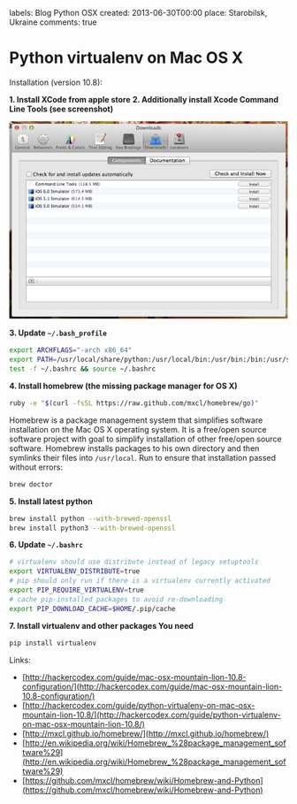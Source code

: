 labels: Blog
        Python
        OSX
created: 2013-06-30T00:00
place: Starobilsk, Ukraine
comments: true

# Python virtualenv on Mac OS X

Installation (version 10.8):

**1. Install XCode from apple store**
**2. Additionally install Xcode Command Line Tools (see screenshot)**

![XCode packages, command line tools](xcode_packages.png)

**3. Update ```~/.bash_profile```**

```bash
export ARCHFLAGS="-arch x86_64"
export PATH=/usr/local/share/python:/usr/local/bin:/usr/bin:/bin:/usr/sbin:/sbin
test -f ~/.bashrc && source ~/.bashrc
```

**4. Install homebrew (the missing package manager for OS X)**

```bash
ruby -e "$(curl -fsSL https://raw.github.com/mxcl/homebrew/go)"
```

Homebrew is a package management system that simplifies software installation on the Mac OS X operating system. It is a free/open source software project with goal to simplify installation of other free/open source software.
Homebrew installs packages to his own directory and then symlinks their files into ```/usr/local```.
Run to ensure that installation passed without errors:
```bash
brew doctor
```

**5. Install latest python**
```bash
brew install python --with-brewed-openssl
brew install python3 --with-brewed-openssl
```

**6. Update ```~/.bashrc```**

```bash
# virtualenv should use distribute instead of legacy setuptools
export VIRTUALENV_DISTRIBUTE=true
# pip should only run if there is a virtualenv currently activated
export PIP_REQUIRE_VIRTUALENV=true
# cache pip-installed packages to avoid re-downloading
export PIP_DOWNLOAD_CACHE=$HOME/.pip/cache
```

**7. Install virtualenv and other packages You need**

```bash
pip install virtualenv
```

Links:

- [http://hackercodex.com/guide/mac-osx-mountain-lion-10.8-configuration/](http://hackercodex.com/guide/mac-osx-mountain-lion-10.8-configuration/)
- [http://hackercodex.com/guide/python-virtualenv-on-mac-osx-mountain-lion-10.8/](http://hackercodex.com/guide/python-virtualenv-on-mac-osx-mountain-lion-10.8/)
- [http://mxcl.github.io/homebrew/](http://mxcl.github.io/homebrew/)
- [http://en.wikipedia.org/wiki/Homebrew_%28package_management_software%29](http://en.wikipedia.org/wiki/Homebrew_%28package_management_software%29)
- [https://github.com/mxcl/homebrew/wiki/Homebrew-and-Python](https://github.com/mxcl/homebrew/wiki/Homebrew-and-Python)
